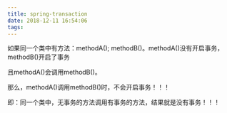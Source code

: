 ```yaml
---
title: spring-transaction
date: 2018-12-11 16:54:06
tags:
---
```

如果同一个类中有方法：methodA(); methodB()。methodA()没有开启事务，methodB()开启了事务

且methodA()会调用methodB()。

那么，methodA()调用methodB()时，不会开启事务！！！

即：同一个类中，无事务的方法调用有事务的方法，结果就是没有事务！！！